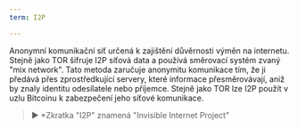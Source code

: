 ```yaml
---
term: I2P

---
```

Anonymní komunikační síť určená k zajištění důvěrnosti výměn na internetu. Stejně jako TOR šifruje I2P síťová data a používá směrovací systém zvaný "mix network". Tato metoda zaručuje anonymitu komunikace tím, že ji předává přes zprostředkující servery, které informace přesměrovávají, aniž by znaly identitu odesílatele nebo příjemce. Stejně jako TOR lze I2P použít v uzlu Bitcoinu k zabezpečení jeho síťové komunikace.

> ► *Zkratka "I2P" znamená "Invisible Internet Project"